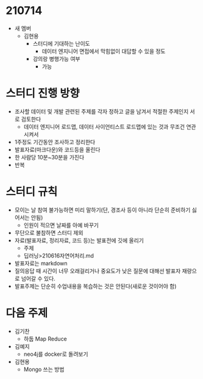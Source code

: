 # 210714

* 새 멤버
  * 김현용
    * 스터디에 기대하는 난이도
      * 데이터 엔지니어 면접에서 막힘없이 대답할 수 있을 정도
    * 강의랑 병행가능 여부
      * 가능

# 스터디 진행 방향

* 조사할 데이터 및 개발 관련된 주제를 각자 정하고 글을 남겨서 적절한 주제인지 서로 검토한다
  * 데이터 엔지니어 로드맵, 데이터 사이언티스트 로드맵에 있는 것과 무조건 연관시켜서
* 1주정도 기간동안 조사하고 정리한다
* 발표자료(마크다운)와 코드등을 올린다
* 한 사람당 10분~30분을 가진다
* 반복

# 스터디 규칙

* 모이는 날 참여 불가능하면 미리 말하기(단, 경조사 등이 아니라 단순히 준비하기 싫어서는 안됨)
  * 인원이 적으면 날짜를 아예 바꾸기
* 무단으로 불참하면 스터디 제외
* 자료(발표자료, 정리자료, 코드 등)는 발표전에 깃에 올리기
  * 주제
  * 딥러닝>210616자연어처리.md
* 발표자료는 markdown
* 질의응답 때 시간이 너무 오래걸리거나 중요도가 낮은 질문에 대해선 발표자 재량으로 넘어갈 수 있다.
* 발표주제는 단순히 수업내용을 복습하는 것은 안된다(새로운 것이어야 함)

# 다음 주제

* 김기찬
  * 하둡 Map Reduce
* 김예지
  * neo4j를 docker로 돌려보기
* 김현용
  * Mongo 쓰는 방법